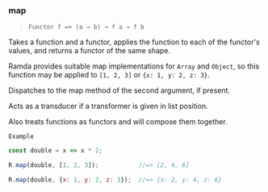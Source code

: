 ### map

> ```Functor f => (a → b) → f a → f b```

Takes a function and a functor, applies the function to each of the functor's values, and returns a functor of the same shape.

Ramda provides suitable map implementations for `Array` and `Object`, so this function may be applied to `[1, 2, 3]` or `{x: 1, y: 2, z: 3}`.

Dispatches to the map method of the second argument, if present.

Acts as a transducer if a transformer is given in list position.

Also treats functions as functors and will compose them together.

`Example`

```js
const double = x => x * 2;

R.map(double, [1, 2, 3]);           //=> [2, 4, 6]

R.map(double, {x: 1, y: 2, z: 3});  //=> {x: 2, y: 4, z: 6}
```